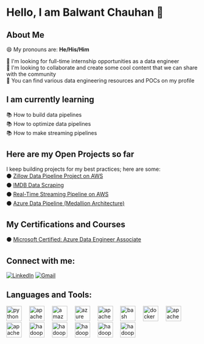# Hello, I am Balwant Chauhan 👋

## About Me 

😄 My pronouns are: **He/His/Him**

  👯 I'm looking for full-time internship opportunities as a data engineer  
  💬 I'm looking to collaborate and create some cool content that we can share with the community  
  🤘 You can find various data engineering resources and POCs on my profile  

## I am currently learning  

  📚 How to build data pipelines  
  📚 How to optimize data pipelines  
  📚 How to make streaming pipelines  

## Here are my Open Projects so far  

I keep building projects for my best practices; here are some:  
          ⚫ [Zillow Data Pipeline Project on AWS](https://github.com/balwant-chauhan-data-eng-project/zillow_data_pipiline)  
          ⚫ [IMDB Data Scraping](https://github.com/balwant-chauhan-data-eng-project/IMDB-Scrapping)  
          ⚫ [Real-Time Streaming Pipeline on AWS](https://github.com/balwant-chauhan-data-eng-project/real_time_data_pipeline-)  
          ⚫ [Azure Data Pipeline (Medallion Architecture)](https://github.com/balwant-chauhan-data-eng-project/Azure-Data-Pipeline)  

## My Certifications and Courses  

⚫ [Microsoft Certified: Azure Data Engineer Associate](https://learn.microsoft.com/en-us/users/balwantchauhan-7169/credentials/2193e07270a1f8d6?ref=https%3A%2F%2Fwww.linkedin.com%2F)    

## Connect with me:  

[![LinkedIn](https://img.icons8.com/?size=48&id=xuvGCOXi8Wyg&format=png)](https://www.linkedin.com/in/balwant-chauhan-501641272/)    [![Gmail](https://img.icons8.com/?size=48&id=P7UIlhbpWzZm&format=png)](mailto:balwantc070@gmail.com)

## Languages and Tools:
<div align="left">
  <img src="https://cdn.jsdelivr.net/gh/devicons/devicon/icons/python/python-original.svg" height="40" alt="python logo" />
  <img width="12" />
  <img src="https://cdn.jsdelivr.net/gh/devicons/devicon/icons/apachekafka/apachekafka-original.svg" height="40" alt="apachekafka logo" />
  <img width="12" />
  <img src="https://www.logo.wine/a/logo/Amazon_Web_Services/Amazon_Web_Services-Logo.wine.svg" height="40" alt="amazonwebservices logo" />
  <img width="12" />
  <img src="https://cdn.jsdelivr.net/gh/devicons/devicon/icons/azure/azure-original.svg" height="40" alt="azure logo" />
  <img width="12" />
  <img src="https://cdn.jsdelivr.net/gh/devicons/devicon/icons/apache/apache-original.svg" height="40" alt="apache logo" />
  <img width="12" />
  <img src="https://cdn.jsdelivr.net/gh/devicons/devicon/icons/bash/bash-original.svg" height="40" alt="bash logo" />
  <img width="12" />
  <img src="https://cdn.jsdelivr.net/gh/devicons/devicon/icons/docker/docker-original.svg" height="40" alt="docker logo" />
  <img width="12" />
  <img src="https://cdn.simpleicons.org/apachecassandra/1287B1" height="40" alt="apachecassandra logo" />
  <img width="12" />
  <img src="https://cdn.simpleicons.org/apacheairflow/017CEE" height="40" alt="apacheairflow logo" />
  <img width="12" />
  <img src="https://cdn.jsdelivr.net/gh/devicons/devicon/icons/hadoop/hadoop-original.svg" height="40" alt="hadoop logo" />
  <img width="12" />
  <img src="https://img.icons8.com/?size=80&id=hYoELNwniGhi&format=png" height="40" alt="hadoop logo" />
  <img width="12" />
  <img src="https://img.icons8.com/?size=80&id=LwQEs9KnDgIo&format=png" height="40" alt="hadoop logo" />
  <img width="12" />
  <img src="https://w7.pngwing.com/pngs/32/749/png-transparent-apache-hive-apache-hadoop-big-data-data-warehouse-apache-spark-others-honey-bee-logo-flower-thumbnail.png" height="40" alt="hadoop logo" />
  <img width="12" />
  <img src="https://upload.wikimedia.org/wikipedia/commons/thumb/7/77/Apache_ZooKeeper_logo.svg/1199px-Apache_ZooKeeper_logo.svg.png?20210417120550" height="40" alt="hadoop logo" />
</div>

 
 

 

 
